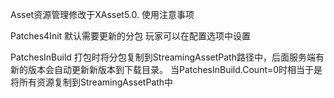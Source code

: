 Asset资源管理修改于XAsset5.0.
使用注意事项

Patches4Init 默认需要更新的分包 玩家可以在配置选项中设置


PatchesInBuild 打包时将分包复制到StreamingAssetPath路径中，后面服务端有新的版本会自动更新新版本到下载目录。
当PatchesInBuild.Count=0时相当于是将所有资源复制到StreamingAssetPath中
